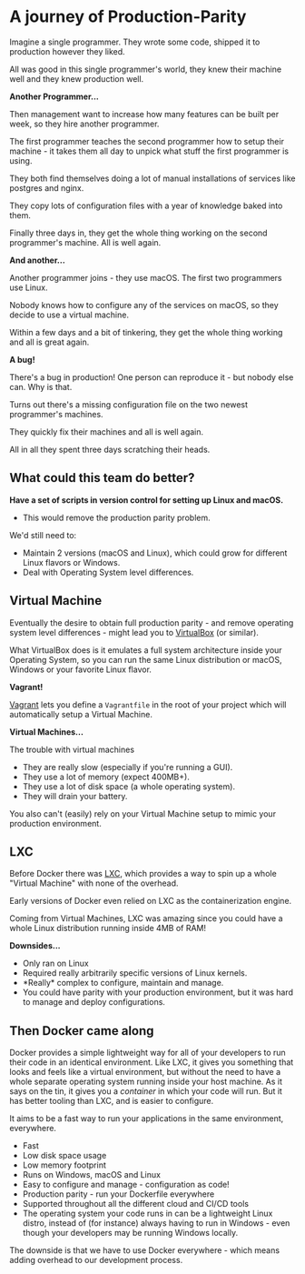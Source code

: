 # A journey of Production-Parity

Imagine a single programmer. They wrote some code, shipped it to production however they liked.

All was good in this single programmer's world, they knew their machine well and they knew production well.

**Another Programmer...**

Then management want to increase how many features can be built per week, so they hire another programmer.

The first programmer teaches the second programmer how to setup their machine - it takes them all day to unpick what stuff the first programmer is using.

They both find themselves doing a lot of manual installations of services like postgres and nginx. 

They copy lots of configuration files with a year of knowledge baked into them.

Finally three days in, they get the whole thing working on the second programmer's machine. All is well again. 

**And another...**

Another programmer joins - they use macOS. The first two programmers use Linux.

Nobody knows how to configure any of the services on macOS, so they decide to use a virtual machine.

Within a few days and a bit of tinkering, they get the whole thing working and all is great again.

**A bug!**

There's a bug in production! One person can reproduce it - but nobody else can. Why is that. 

Turns out there's a missing configuration file on the two newest programmer's machines.

They quickly fix their machines and all is well again. 

All in all they spent three days scratching their heads.

## What could this team do better?

**Have a set of scripts in version control for setting up Linux and macOS.**

* This would remove the production parity problem.

We'd still need to:

* Maintain 2 versions (macOS and Linux), which could grow for different Linux flavors or Windows.
* Deal with Operating System level differences.

## Virtual Machine

Eventually the desire to obtain full production parity - and remove operating system level differences - might lead you to [VirtualBox](https://www.virtualbox.org/) (or similar).

What VirtualBox does is it emulates a full system architecture inside your Operating System, so you can run the same Linux distribution or macOS, Windows or your favorite Linux flavor.

**Vagrant!**

[Vagrant](https://developer.hashicorp.com/vagrant/docs) lets you define a `Vagrantfile` in the root of your project which will automatically setup a Virtual Machine.

**Virtual Machines...**

The trouble with virtual machines

* They are really slow (especially if you're running a GUI).
* They use a lot of memory (expect 400MB+).
* They use a lot of disk space (a whole operating system).
* They will drain your battery.

You also can't (easily) rely on your Virtual Machine setup to mimic your production environment.

## LXC

Before Docker there was [LXC](https://en.wikipedia.org/wiki/LXC), which provides a way to spin up a whole "Virtual Machine" with none of the overhead. 

Early versions of Docker even relied on LXC as the containerization engine.

Coming from Virtual Machines, LXC was amazing since you could have a whole Linux distribution running inside 4MB of RAM!

**Downsides...**

* Only ran on Linux
* Required really arbitrarily specific versions of Linux kernels. 
* \*Really\* complex to configure, maintain and manage.
* You could have parity with your production environment, but it was hard to manage and deploy configurations.

## Then Docker came along

Docker provides a simple lightweight way for all of your developers to run their code in an identical environment. Like LXC, it gives you something that looks and feels like a virtual environment, but without the need to have a whole separate operating system running inside your host machine. As it says on the tin, it gives you a *container* in which your code will run. But it has better tooling than LXC, and is easier to configure.

It aims to be a fast way to run your applications in the same environment, everywhere.

* Fast
* Low disk space usage
* Low memory footprint
* Runs on Windows, macOS and Linux
* Easy to configure and manage - configuration as code!
* Production parity - run your Dockerfile everywhere
* Supported throughout all the different cloud and CI/CD tools
* The operating system your code runs in can be a lightweight Linux distro, instead of (for instance) always having to run in Windows - even though your developers may be running Windows locally.

The downside is that we have to use Docker everywhere - which means adding overhead to our development process.

